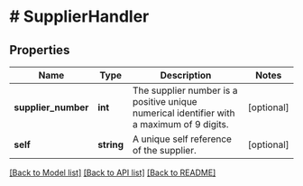 # # SupplierHandler

## Properties

Name | Type | Description | Notes
------------ | ------------- | ------------- | -------------
**supplier_number** | **int** | The supplier number is a positive unique numerical identifier with a maximum of 9 digits. | [optional]
**self** | **string** | A unique self reference of the supplier. | [optional]

[[Back to Model list]](../../README.md#models) [[Back to API list]](../../README.md#endpoints) [[Back to README]](../../README.md)
